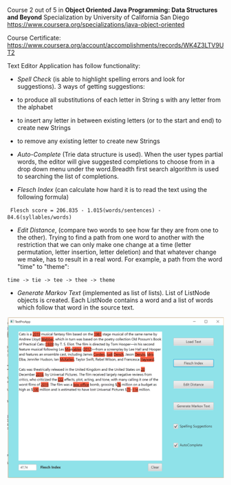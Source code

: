  Course 2 out of 5 in **Object Oriented Java Programming: Data Structures and Beyond** Specialization by University of California San Diego https://www.coursera.org/specializations/java-object-oriented

Course Certificate: 
https://www.coursera.org/account/accomplishments/records/WK4Z3LTV9UT2

Text Editor Application has follow functionality:

- *Spell Check*  (is able to highlight spelling errors and look for suggestions).
 3 ways of getting suggestions:
- to produce all substitutions of each letter in String s with any letter from the alphabet
- to insert any letter in between existing letters (or to the start and end) to create new Strings 
- to remove any existing letter to create new Strings

- *Auto-Complete*  (Trie data structure is used).
 When the user types partial words, the editor will give suggested completions to choose from in a drop down menu under the word.Breadth first search algorithm is used to searching the list of completions. 
- *Flesch Index* (can calculate how hard it is to read the text using the following formula)
```
 Flesch score = 206.835 - 1.015(words/sentences) - 84.6(syllables/words)
```
- *Edit Distance*,  (compare two words to see how far they are from one to the other). 
Trying to find a path from one word to another with the restriction that we can only make one change at a time
 (letter permutation, letter insertion, letter deletion) and that whatever change we make, has to result in a real word.
For example, a path from the word "time" to "theme": 
```
time -> tie -> tee -> thee -> theme
```
- *Generate Markov Text* (implemented as list of lists).
List of ListNode objects is created. Each ListNode contains a word and a list of words which follow that word in the source text.

![Project screenshot](https://github.com/mariaSmirnova12/coursera_text_editor_app/blob/master/Screenshot_project.png)